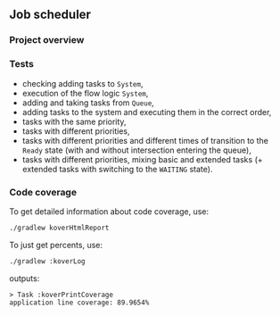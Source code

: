 ## Job scheduler

### Project overview

### Tests

- checking adding tasks to `System`,
- execution of the flow logic `System`,
- adding and taking tasks from `Queue`,
- adding tasks to the system and executing them in the correct order,
- tasks with the same priority,
- tasks with different priorities,
- tasks with different priorities and different times of transition to the `Ready` state (with and without intersection entering the queue),
- tasks with different priorities, mixing basic and extended tasks (+ extended tasks with switching to the `WAITING` state).

### Code coverage

To get detailed information about code coverage, use:
```bash
./gradlew koverHtmlReport
```

To just get percents, use:

```bash
./gradlew :koverLog
```

outputs:

```
> Task :koverPrintCoverage
application line coverage: 89.9654%
```
